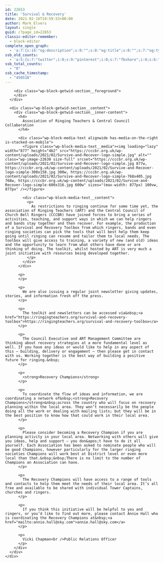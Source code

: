 ```yaml
---
id: 22653
title: 'Survival & Recovery'
date: 2021-02-16T19:59:53+00:00
author: Mark Elvers
layout: single
guid: /?page_id=22653
classic-editor-remember:
  - block-editor
complete_open_graph:
  - 'a:7:{s:14:"og:description";s:0:"";s:8:"og:title";s:0:"";s:7:"og:type";s:0:"";s:12:"twitter:card";s:7:"summary";s:15:"twitter:creator";s:0:"";s:19:"twitter:description";s:0:"";s:8:"og:image";s:0:"";}'
ssb_old_counts:
  - 'a:5:{s:7:"twitter";i:0;s:9:"pinterest";i:0;s:7:"fbshare";i:0;s:6:"reddit";i:0;s:6:"tumblr";N;}'
ssb_total_counts:
  - "0"
ssb_cache_timestamp:
  - "450518"
---
```

<div class="wp-block-getwid-section">
  <div class="wp-block-getwid-section__wrapper">
    <div class="wp-block-getwid-section__inner-wrapper">
      <div class="wp-block-getwid-section__background-holder">
        <div class="wp-block-getwid-section__background">
        </div>
        
        <div class="wp-block-getwid-section__foreground">
        </div>
      </div>
      
      <div class="wp-block-getwid-section__content">
        <div class="wp-block-getwid-section__inner-content">
          <h4>
            Association of Ringing Teachers & Central Council Collaboration
          </h4>
          
          <div class="wp-block-media-text alignwide has-media-on-the-right is-stacked-on-mobile">
            <figure class="wp-block-media-text__media"><img loading="lazy" width="877" height="462" src="https://cccbr.org.uk/wp-content/uploads/2021/02/Survive-and-Recover-logo-simple.jpg" alt="" class="wp-image-22630 size-full" srcset="https://cccbr.org.uk/wp-content/uploads/2021/02/Survive-and-Recover-logo-simple.jpg 877w, https://cccbr.org.uk/wp-content/uploads/2021/02/Survive-and-Recover-logo-simple-300x158.jpg 300w, https://cccbr.org.uk/wp-content/uploads/2021/02/Survive-and-Recover-logo-simple-768x405.jpg 768w, https://cccbr.org.uk/wp-content/uploads/2021/02/Survive-and-Recover-logo-simple-600x316.jpg 600w" sizes="(max-width: 877px) 100vw, 877px" /></figure>
            
            <div class="wp-block-media-text__content">
              <p>
                As restrictions to ringing continue for some time yet, the association of Ringing Teachers (ART) and the Central Council of Church Bell Ringers (CCCBR) have joined forces to bring a series of activities, teaching, and support ways in which we can help ringers and bands stay together and then recover. For example, the production of a Survival and Recovery Toolbox from which ringers, bands and even ringing societies can pick the tools that will best help them keep going until ringing can resume and tailor them to local needs. The toolbox will give access to training, a variety of new (and old) ideas and the opportunity to learn from what others have done or are thinking of doing. The toolkit, whilst hosted by ART is very much a joint initiative with resources being developed together. 
              </p>
            </div>
          </div>
          
          <p>
          </p>
          
          <p>
            We are also issuing a regular joint newsletter giving updates, stories, and information fresh off the press.
          </p>
          
          <p>
            The toolkit and newsletters can be accessed via&nbsp;<a href="https://ringingteachers.org/survival-and-recovery-toolbox">https://ringingteachers.org/survival-and-recovery-toolbox</a>
          </p>
          
          <p>
            The Council Executive and ART Management Committee are thinking about recovery strategies at a more fundamental level as well. If you have any ideas or would like to help in any aspect of this – building, delivery or engagement – then please get in contact with us. Working together is the best way of building a positive future for ringing.&nbsp;
          </p>
          
          <p>
            <strong>Recovery Champions</strong>
          </p>
          
          <p>
            To coordinate the flow of ideas and information, we are coordinating a network of&nbsp;<strong>Recovery Champions</strong>&nbsp;across the country who will focus on recovery planning within the local area. They won’t necessarily be the people doing all the work or dealing with mailing lists; but they will be in the best position to know how that could work in their local area.
          </p>
          
          <p>
            Please consider becoming a Recovery Champion if you are planning activity in your local area. Networking with others will give you ideas, help and support – you don&apos;t have to do it all yourself. Each Association has been asked to nominate people who will be good Champions, however particularly for the larger ringing societies Champions will work best at District level or even more local than that.&nbsp;&nbsp;There is no limit to the number of Champions an Association can have.
          </p>
          
          <p>
            The Recovery Champions will have access to a range of tools and contacts to help them meet the needs of their local area. It’s all free and available to be shared with individual Tower Captains, churches and ringers.
          </p>
          
          <p>
            If you think this initiative will be helpful to you and ringers, or you’d like to find out more, please contact Annie Hall who is coordinating the Recovery Champions at&nbsp;<a href="mailto:annie.hall@sky.com">annie.hall@sky.com</a>
          </p>
          
          <p>
            Vicki Chapman<br />Public Relations Officer
          </p>
        </div>
      </div>
    </div>
  </div>
</div>
